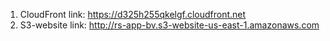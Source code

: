 1. CloudFront link: https://d325h255qkelgf.cloudfront.net
2. S3-website link: http://rs-app-bv.s3-website-us-east-1.amazonaws.com
